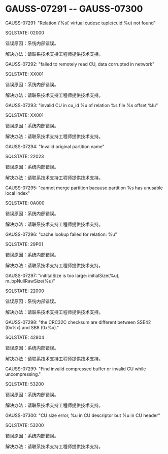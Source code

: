 # GAUSS-07291 -- GAUSS-07300

GAUSS-07291: "Relation \\'%s\\' virtual cudesc tuple\(cuid %u\) not found"

SQLSTATE: 02000

错误原因：系统内部错误。

解决办法：请联系技术支持工程师提供技术支持。

GAUSS-07292: "failed to remotely read CU, data corrupted in network"

SQLSTATE: XX001

错误原因：系统内部错误。

解决办法：请联系技术支持工程师提供技术支持。

GAUSS-07293: "invalid CU in cu\_id %u of relation %s file %s offset %lu"

SQLSTATE: XX001

错误原因：系统内部错误。

解决办法：请联系技术支持工程师提供技术支持。

GAUSS-07294: "Invalid original partition name"

SQLSTATE: 22023

错误原因：系统内部错误。

解决办法：请联系技术支持工程师提供技术支持。

GAUSS-07295: "cannot merge partition bacause partition %s has unusable local index"

SQLSTATE: 0A000

错误原因：系统内部错误。

解决办法：请联系技术支持工程师提供技术支持。

GAUSS-07296: "cache lookup failed for relation: %u"

SQLSTATE: 29P01

错误原因：系统内部错误。

解决办法：请联系技术支持工程师提供技术支持。

GAUSS-07297: "inititalSize is too large: initialSize\(%u\), m\_bpNullRawSize\(%u\)"

SQLSTATE: 22000

错误原因：系统内部错误。

解决办法：请联系技术支持工程师提供技术支持。

GAUSS-07298: "the CRC32C checksum are different between SSE42 \(0x%x\) and SB8 \(0x%x\)."

SQLSTATE: 42804

错误原因：系统内部错误。

解决办法：请联系技术支持工程师提供技术支持。

GAUSS-07299: "Find invalid compressed buffer or invalid CU while uncompressing."

SQLSTATE: 53200

错误原因：系统内部错误。

解决办法：请联系技术支持工程师提供技术支持。

GAUSS-07300: "CU size error, %u in CU descriptor but %u in CU header"

SQLSTATE: 53200

错误原因：系统内部错误。

解决办法：请联系技术支持工程师提供技术支持。

